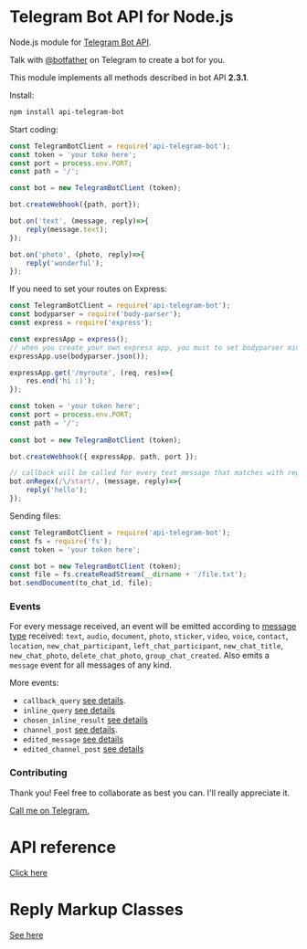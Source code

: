 # Telegram Bot API for Node.js

Node.js module for [Telegram Bot API](https://core.telegram.org/bots/api).

Talk with [@botfather](https://telegram.me/BotFather) on Telegram to create a bot for you.

This module implements all methods described in bot API **2.3.1**.


Install:
```sh
npm install api-telegram-bot
```
Start coding:
```js
const TelegramBotClient = require('api-telegram-bot');
const token = 'your toke here';
const port = process.env.PORT;
const path = '/';

const bot = new TelegramBotClient (token);

bot.createWebhook({path, port});

bot.on('text', (message, reply)=>{
    reply(message.text);
});

bot.on('photo', (photo, reply)=>{
    reply('wonderful');
});
```

If you need to set your routes on Express:
```js
const TelegramBotClient = require('api-telegram-bot');
const bodyparser = require('body-parser');
const express = require('express');

const expressApp = express();
// when you create your own express app, you must to set bodyparser middleware, otherwise webhook will not work
expressApp.use(bodyparser.json());

expressApp.get('/myroute', (req, res)=>{
    res.end('hi :)');
});

const token = 'your token here';
const port = process.env.PORT;
const path = '/';
        
const bot = new TelegramBotClient (token);

bot.createWebhook({ expressApp, path, port });

// callback will be called for every text message that matches with regex
bot.onRegex(/\/start/, (message, reply)=>{
    reply('hello');
});
```

Sending files:
```js
const TelegramBotClient = require('api-telegram-bot');
const fs = require('fs');
const token = 'your token here';

const bot = new TelegramBotClient (token);
const file = fs.createReadStream(__dirname + '/file.txt');
bot.sendDocument(to_chat_id, file);
```

### Events
For every message received, an event will be emitted according to [message type](https://core.telegram.org/bots/api#message) received: `text`, `audio`, `document`, `photo`, `sticker`, `video`, `voice`, `contact`, `location`, `new_chat_participant`, `left_chat_participant`, `new_chat_title`, `new_chat_photo`, `delete_chat_photo`, `group_chat_created`.
Also emits a `message` event for all messages of any kind.

More events:
- `callback_query` [see details](https://core.telegram.org/bots/api#callbackquery).
- `inline_query` [see details](https://core.telegram.org/bots/api#inlinequery)
- `chosen_inline_result` [see details](https://core.telegram.org/bots/api#choseninlineresult)
- `channel_post` [see details](https://core.telegram.org/bots/api#message).
- `edited_message` [see details](https://core.telegram.org/bots/api#message)
- `edited_channel_post` [see details](https://core.telegram.org/bots/api#message)

### Contributing

Thank you! Feel free to collaborate as best you can. I'll really appreciate it.

[Call me on Telegram.](https://t.me/felipe_tracker)


# API reference

[Click here](https://github.com/felipebergamin/api-telegram-bot/blob/master/doc/api.md)

# Reply Markup Classes

[See here](https://github.com/felipebergamin/api-telegram-bot/blob/master/doc/reply_markup_examples.md)